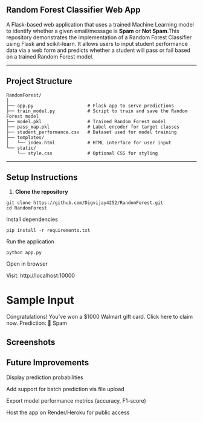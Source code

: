 ## Random Forest Classifier Web App

A Flask-based web application that uses a trained Machine Learning model to identify whether a given email/message is **Spam** or **Not Spam**.This repository demonstrates the implementation of a Random Forest Classifier using Flask and scikit-learn. It allows users to input student performance data via a web form and predicts whether a student will pass or fail based on a trained Random Forest model.

---

## Project Structure

```
RandomForest/
│
├── app.py                    # Flask app to serve predictions
├── train_model.py            # Script to train and save the Random Forest model
├── model.pkl                 # Trained Random Forest model
├── pass_map.pkl              # Label encoder for target classes
├── student_performance.csv   # Dataset used for model training
├── templates/
│   └── index.html            # HTML interface for user input
└── static/
    └── style.css             # Optional CSS for styling

```

---

## Setup Instructions

1. **Clone the repository**

```
git clone https://github.com/Digvijay4252/RandomForest.git
cd RandomForest
```

Install dependencies

```
pip install -r requirements.txt
```

Run the application

```
python app.py
```

Open in browser

Visit: http://localhost:10000

# Sample Input

Congratulations! You've won a $1000 Walmart gift card. Click here to claim now.
Prediction: 🚫 Spam

## Screenshots

## Future Improvements

Display prediction probabilities

Add support for batch prediction via file upload

Export model performance metrics (accuracy, F1-score)

Host the app on Render/Heroku for public access
